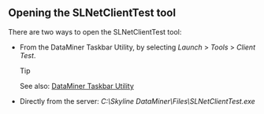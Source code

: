 ## Opening the SLNetClientTest tool

There are two ways to open the SLNetClientTest tool:

- From the DataMiner Taskbar Utility, by selecting *Launch* > *Tools* > *Client Test*.

    > [!TIP]
    > See also:
    > [DataMiner Taskbar Utility](DataMiner_Taskbar_Utility.md)

- Directly from the server: *C:\\Skyline DataMiner\\Files\\SLNetClientTest.exe*
